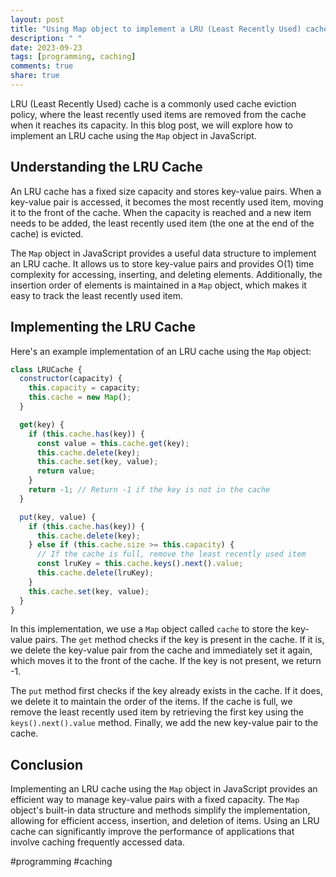 ```yaml
---
layout: post
title: "Using Map object to implement a LRU (Least Recently Used) cache"
description: " "
date: 2023-09-23
tags: [programming, caching]
comments: true
share: true
---
```


LRU (Least Recently Used) cache is a commonly used cache eviction policy, where the least recently used items are removed from the cache when it reaches its capacity. In this blog post, we will explore how to implement an LRU cache using the `Map` object in JavaScript.

## Understanding the LRU Cache

An LRU cache has a fixed size capacity and stores key-value pairs. When a key-value pair is accessed, it becomes the most recently used item, moving it to the front of the cache. When the capacity is reached and a new item needs to be added, the least recently used item (the one at the end of the cache) is evicted.

The `Map` object in JavaScript provides a useful data structure to implement an LRU cache. It allows us to store key-value pairs and provides O(1) time complexity for accessing, inserting, and deleting elements. Additionally, the insertion order of elements is maintained in a `Map` object, which makes it easy to track the least recently used item.

## Implementing the LRU Cache

Here's an example implementation of an LRU cache using the `Map` object:

```javascript
class LRUCache {
  constructor(capacity) {
    this.capacity = capacity;
    this.cache = new Map();
  }

  get(key) {
    if (this.cache.has(key)) {
      const value = this.cache.get(key);
      this.cache.delete(key);
      this.cache.set(key, value);
      return value;
    }
    return -1; // Return -1 if the key is not in the cache
  }

  put(key, value) {
    if (this.cache.has(key)) {
      this.cache.delete(key);
    } else if (this.cache.size >= this.capacity) {
      // If the cache is full, remove the least recently used item
      const lruKey = this.cache.keys().next().value;
      this.cache.delete(lruKey);
    }
    this.cache.set(key, value);
  }
}
```

In this implementation, we use a `Map` object called `cache` to store the key-value pairs. The `get` method checks if the key is present in the cache. If it is, we delete the key-value pair from the cache and immediately set it again, which moves it to the front of the cache. If the key is not present, we return -1.

The `put` method first checks if the key already exists in the cache. If it does, we delete it to maintain the order of the items. If the cache is full, we remove the least recently used item by retrieving the first key using the `keys().next().value` method. Finally, we add the new key-value pair to the cache.

## Conclusion

Implementing an LRU cache using the `Map` object in JavaScript provides an efficient way to manage key-value pairs with a fixed capacity. The `Map` object's built-in data structure and methods simplify the implementation, allowing for efficient access, insertion, and deletion of items. Using an LRU cache can significantly improve the performance of applications that involve caching frequently accessed data.

#programming #caching